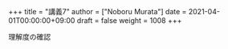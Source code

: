 +++
title = "講義7"
author = ["Noboru Murata"]
date = 2021-04-01T00:00:00+09:00
draft = false
weight = 1008
+++

理解度の確認